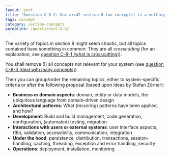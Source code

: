 ```yaml
---
layout: post
title: "Question C-8-2: Our arc42 section 8 (on concepts) is a melting pot of information we couldn't put elsewhere? How can we keep an overview?"
tags: concept
category: section-concepts
permalink: /questions/C-8-2/
---
```


The variety of topics in section 8 might seem chaotic, but all topics contained have something in common: They are all _crosscutting_ (for an explanation, see [question C-8-1 (what is crosscutting)](/questions/C-8-1)).

You shall remove (!) all concepts not relevant for your system (see [question C-8-3 (deal with many concepts)](/questions/C-8-3)).

Then you can group/order the remaining topics, either to system-specific criteria or after the following proposal (based upon ideas by Stefan Zörner):

* **Business or domain aspects**: domain, entity or data models, the ubiquitous language from domain-driven design 
* **Architectural patterns**: What (recurring) patterns have been applied, and how?
* **Development**: Build and build management, code generation, configuration, (automated) testing, migration
* **Interactions with users or external systems**: user interface aspects, i18n, validation, accessibility, communication, integration
* **Under the hood**: persistence, distribution, transactions, session-handling, caching, threading, exception and error handling, security
* **Operations**: deployment, installation, monitoring

